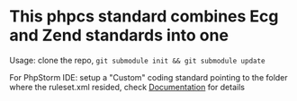 # This phpcs standard combines Ecg and Zend standards into one

Usage: clone the repo, `git submodule init && git submodule update`

For PhpStorm IDE: setup a "Custom" coding standard pointing to the folder where the ruleset.xml resided, check [Documentation](https://www.jetbrains.com/phpstorm/help/using-php-code-sniffer-tool.html#d285688e206) for details
